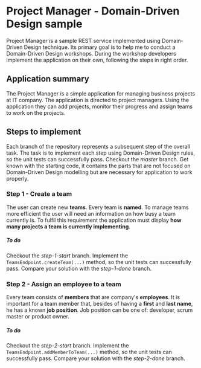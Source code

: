 # Project Manager - Domain-Driven Design sample
Project Manager is a sample REST service implemented using Domain-Driven Design technique.
Its primary goal is to help me to conduct a Domain-Driven Design workshops.
During the workshop developers implement the application on their own, following the steps in right order.

## Application summary
The Project Manager is a simple application for managing business projects at IT company.
The application is directed to project managers.
Using the application they can add projects, monitor their progress and assign teams to work on the projects.

## Steps to implement
Each branch of the repository represents a subsequent step of the overall task.
The task is to implement each step using Domain-Driven Design rules, so the unit tests can successfully pass.
Checkout the _master_ branch.
Get known with the starting code, it contains the parts that are not focused on Domain-Driven Design modelling but are necessary for application to work properly.

### Step 1 - Create a team
The user can create new **teams**.
Every team is **named**.
To manage teams more efficient the user will need an information on how busy a team currently is.
To fulfil this requirement the application must display **how many projects a team is currently implementing**.

##### To do
Checkout the _step-1-start_ branch.
Implement the `TeamsEndpoint.createTeam(...)` method, so the unit tests can successfully pass.
Compare your solution with the _step-1-done_ branch.

### Step 2 - Assign an employee to a team
Every team consists of **members** that are company's **employees**.
It is important for a team member that, besides of having a **first** and **last name**, he has a known **job position**.
Job position can be one of: developer, scrum master or product owner.

##### To do
Checkout the _step-2-start_ branch.
Implement the `TeamsEndpoint.addMemberToTeam(...)` method, so the unit tests can successfully pass.
Compare your solution with the _step-2-done_ branch.
